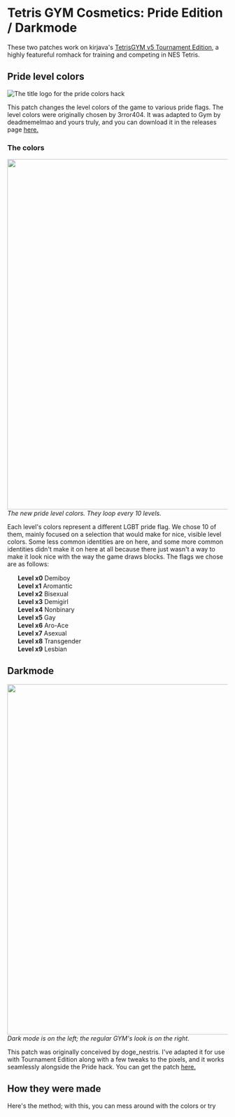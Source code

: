 # Tetris GYM Cosmetics: Pride Edition / Darkmode
These two patches work on kirjava's [TetrisGYM v5 Tournament Edition](https://github.com/kirjavascript/TetrisGYM/releases/tag/v5-tournament), a highly featureful romhack for training and competing in NES Tetris.
## Pride level colors
![The title logo for the pride colors hack](https://user-images.githubusercontent.com/65273893/236605727-b1e101b6-5a41-4705-b352-d242dcabd477.png)

This patch changes the level colors of the game to various pride flags. The level colors were originally chosen by 3rror404. It was adapted to Gym by deadmemelmao and yours truly, and you can download it in the releases page [here.](https://github.com/xnphls/gym-pride/releases/tag/v5TEpride)

### The colors

<img src="https://user-images.githubusercontent.com/65273893/236610315-ede7b58a-49b0-41c3-8abd-14ddf763cde0.png" width="800"><br>
_The new pride level colors. They loop every 10 levels._

Each level's colors represent a different LGBT pride flag. We chose 10 of them, mainly focused on a selection that would make for nice, visible level colors. Some less common identities are on here, and some more common identities didn't make it on here at all because there just wasn't a way to make it look nice with the way the game draws blocks. The flags we chose are as follows:

<img src="https://upload.wikimedia.org/wikipedia/commons/thumb/3/3a/Demiboy_Flag.svg/512px-Demiboy_Flag.svg.png?20180409095817" width="20" height="15"> **Level x0**  Demiboy <br>
<img src="https://upload.wikimedia.org/wikipedia/commons/thumb/a/ad/Aromantic_Pride_Flag.svg/512px-Aromantic_Pride_Flag.svg.png?20180407203736" width="20" height="15"> **Level x1**  Aromantic <br>
<img src="https://upload.wikimedia.org/wikipedia/commons/thumb/2/2a/Bisexual_Pride_Flag.svg/800px-Bisexual_Pride_Flag.svg.png?20220730224211" width="20" height="15"> **Level x2**  Bisexual <br>
<img src="https://upload.wikimedia.org/wikipedia/commons/thumb/7/73/Demigirl_Flag.svg/512px-Demigirl_Flag.svg.png?20190520173517" width="20" height="15"> **Level x3** Demigirl <br>
<img src="https://upload.wikimedia.org/wikipedia/commons/thumb/7/75/Nonbinary_flag.svg/1280px-Nonbinary_flag.svg.png" width="20" height="15"> **Level x4** Nonbinary <br>
<img src="https://upload.wikimedia.org/wikipedia/commons/thumb/6/66/New_Gay_Pride_Flag.svg/1280px-New_Gay_Pride_Flag.svg.png" width="20" height="15"> **Level x5** Gay <br>
<img src="https://upload.wikimedia.org/wikipedia/commons/thumb/1/12/Aroace_flag.svg/1280px-Aroace_flag.svg.png" width="20" height="15"> **Level x6** Aro-Ace <br>
<img src="https://upload.wikimedia.org/wikipedia/commons/thumb/9/9e/Asexual_Pride_Flag.svg/512px-Asexual_Pride_Flag.svg.png?20180406211802" width="20" height="15"> **Level x7** Asexual <br>
<img src="https://upload.wikimedia.org/wikipedia/commons/thumb/b/b0/Transgender_Pride_flag.svg/512px-Transgender_Pride_flag.svg.png?20221008042421" width="20" height="15"> **Level x8** Transgender <br>
<img src="https://upload.wikimedia.org/wikipedia/commons/thumb/f/f8/Lesbian_pride_flag_2018.svg/1280px-Lesbian_pride_flag_2018.svg.png" width="20" height="15"> **Level x9** Lesbian <br>

## Darkmode
<img src="https://user-images.githubusercontent.com/65273893/236659261-9149ce36-123a-492d-85c5-88bbae76242a.png" width="800"><br>
_Dark mode is on the left; the regular GYM's look is on the right._

This patch was originally conceived by doge_nestris. I've adapted it for use with Tournament Edition along with a few tweaks to the pixels, and it works seamlessly alongside the Pride hack. You can get the patch [here.](https://github.com/xnphls/gym-pride/releases/tag/v5TEdark)

## How they were made
Here's the method; with this, you can mess around with the colors or try 


